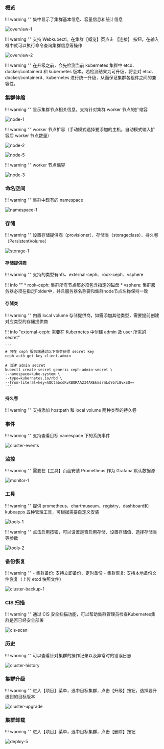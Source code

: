 
### 概览

!!! warning ""
    集中显示了集群基本信息、容量信息和统计信息

![overview-1](../img/user_manual/cluster/overview-1.png)

!!! warning ""
    支持 Webkubectl。在集群【概览】页点击 【连接】 按钮，在输入框中就可以执行命令查询集群信息等操作

![overview-2](../img/user_manual/cluster/overview-2.png)

!!! warning ""
    在升级之前，会先检测当前 kubernetes 集群中 etcd、docker/containerd 和 kubernetes 版本。若检测结果为可升级，将会对 etcd、docker/containerd、kubernetes 进行统一升级，从而保证集群各组件之间的兼容性。

### 集群伸缩

!!! warning ""
    显示集群节点相关信息。支持针对集群 worker 节点的扩缩容

![node-1](../img/user_manual/cluster/node-1.png)

!!! warning ""
    worker 节点扩容（手动模式选择要添加的主机，自动模式输入扩容后 worker 节点数量）

![node-2](../img/user_manual/cluster/node-2.png)

![node-5](../img/user_manual/cluster/node-5.png)

!!! warning ""
    worker 节点缩容

![node-3](../img/user_manual/cluster/node-3.png)

### 命名空间

!!! warning ""
    集群中现有的 namespace

![namespace-1](../img/user_manual/cluster/namespace-1.png)

### 存储

!!! warning ""
    设置存储提供商（provisioner）、存储类（storageclass）、持久卷（PersistentVolume）

![storage-1](../img/user_manual/cluster/storage-1.png)

#### 存储提供商

!!! warning ""
    支持的类型有nfs、external-ceph、rook-ceph、vsphere

!!! info ""
    * rook-ceph: 集群所有节点都必须包含指定的磁盘
    * vsphere: 集群服务器必须在指定Folder中，并且服务器名称要和集群node节点名称保持一致

#### 存储类

!!! warning ""
    内置 local volume 存储提供商，如需添加其他类型，需要提前创建对应类型的存储提供商

!!! info "external-ceph: 需要在 Kubernetes 中创建 admin 及 user 所需的 secret"

    ```
    # 可在 ceph 服务端通过以下命令获得 secret key
    ceph auth get-key client.admin

    # 创建 admin secret
    kubectl create secret generic ceph-admin-secret \
    --namespace=kube-system \
    --type=kubernetes.io/rbd \
    --from-literal=key=AQCtabcdKvXBORAA234AREkmsrmLdY67i8vxSQ==
    ```

#### 持久卷

!!! warning ""
    支持添加 hostpath 和 local volume 两种类型的持久卷

### 事件

!!! warning ""
    支持查看目标 namespace 下的系统事件

![cluster-events](../img/user_manual/cluster/cluster-events.png)

### 监控

!!! warning ""
    需要在【工具】页面安装 Prometheus 作为 Grafana 默认数据源

![monitor-1](../img/user_manual/cluster/monitor-1.png)

### 工具

!!! warning ""
    提供 prometheus、chartmuseum、registry、dashboard和kubeapps 五种管理工具，可根据需要自定义安装

![tools-1](../img/user_manual/cluster/tools-1.png)

!!! warning ""
    点击启用按钮，可以设置是否启用存储、设置存储值、选择存储类等参数

![tools-2](../img/user_manual/cluster/tools-2.png)

### 备份恢复

!!! warning ""
    - 集群备份: 支持立即备份、定时备份
    - 集群恢复: 支持本地备份文件恢复（上传 etcd 快照文件）

![cluster-backup-1](../img/user_manual/cluster/cluster-backup-1.png)

### CIS 扫描

!!! warning ""
    通过 CIS 安全扫描功能，可以帮助集群管理员检查Kubernetes集群是否已经安全部署

![cis-scan](../img/user_manual/cluster/cis-scan.png)

### 历史

!!! warning ""
    可以查看针对集群的操作记录以及异常时的错误日志

![cluster-history](../img/user_manual/cluster/cluster-history.png)

### 集群升级

!!! warning ""
    进入【项目】菜单，选中目标集群，点击【升级】按钮，选择要升级到的目标版本

![cluster-upgrade](../img/user_manual/cluster/cluster-upgrade.png)

### 集群卸载

!!! warning ""
    进入【项目】菜单，选中目标集群，点击【删除】按钮

![deploy-5](../img/user_manual/cluster/deploy-5.png)